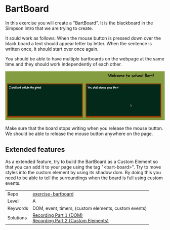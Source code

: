 # BartBoard

In this exercise you will create a "BartBoard". It is the blackboard in the Simpson intro that we are trying to create.

It sould work as follows:
When the mouse button is pressed down over the black board a text should appear letter by letter. When the sentence is written once, it should start over once again.

You should be able to have multiple bartboards on the webpage at the same time and they should work independently of each other.

![bartboard.png](bartboard.png)

Make sure that the board stops writing when you release the mouse button. We should be able to release the mouse button anywhere on the page.

## Extended features
As a extended feature, try to build the BartBoard as a Custom Element so that you can add it to your page using the tag "&lt;bart-board&gt;". Try to move styles into the custom element by using its shadow dom. 
By doing this you need to be able to tell the surroundings when the board is full using custom events. 

|  |  |
| ------------- | ------------- |
|  Repo | [exercise-bartboard](https://github.com/CS-LNU-Learning-Objects/exercise-bartboard) |
| Level  | A  |
| Keywords| DOM, event, timers, (custom elements, custom events)|
| Solutions | [Recording Part 1 (DOM)](https://youtu.be/jBLruMu5pOs)<br>[Recording Part 2 (Custom Elements)](https://youtu.be/7fAUyQJsOLQ)|
